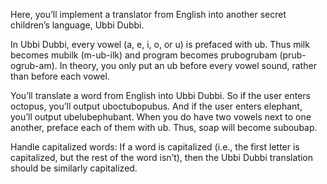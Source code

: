 Here, you’ll implement a translator from English into another secret children’s language, Ubbi Dubbi.

In Ubbi Dubbi, every vowel (a, e, i, o, or u) is prefaced with ub. Thus milk becomes mubilk (m-ub-ilk) and program becomes prubogrubam (prub-ogrub-am). In theory, you only put an ub before every vowel sound, rather than before each vowel. 

You’ll translate a word from English into Ubbi Dubbi. So if the user enters octopus, you’ll output uboctubopubus. And if the user enters elephant, you’ll output ubelubephubant. When you do have two vowels next to one another, preface each of them with ub. Thus, soap will become suboubap.

Handle capitalized words: If a word is capitalized (i.e., the first letter is capitalized, but the rest of the word isn’t), then the Ubbi Dubbi translation should be similarly capitalized.

